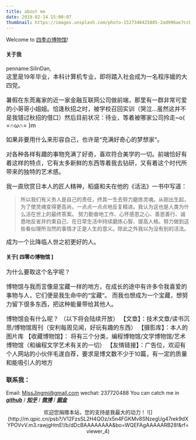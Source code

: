```yaml
---
title: about me
date: 2019-02-14 15:00:07
thumbnail: https://images.unsplash.com/photo-1527348425885-2ad996ae7ccb?ixlib=rb-1.2.1&ixid=eyJhcHBfaWQiOjEyMDd9&auto=format&fit=crop&w=1350&q=80 # 略缩图
---
```

Welcome to [四季の博物馆](https://silindan.github.io/)! 

#### 关于我

  penname:SilinDan,
<font size=3>  
这里是19年毕业，本科计算机专业，即将踏入社会成为一名程序媛的大四党。
    
暑假在东莞离家的近一家金融互联网公司做前端，那里有一群非常可爱的小哥哥小姐姐。恰逢秋招之时，被学校召回实训（哭泣...虽然这并不是我错过秋招的借口）然后目前状况：待业，等着被哪家公司拎走~o( =∩ω∩= )m
    
如果非要用什么来形容自己，也许是“充满好奇心的梦想家”。

对各种各样有趣的事物充满了好奇，喜欢符合美学的一切。前端恰好有着这样的特点，它有太多新鲜的东西等着我去钻研，又有着这个时代所带来的独特的艺术感。

我一直欣赏日本人的匠人精神，稻盛和夫在他的《活法》一书中写道：</font>

> 所以我们有义务人是自己的责任，终其一生去努力磨炼灵魂。从刚出生起，为了使灵魂变得更高尚，一点点一点点地反复精进。我认为这也是人类为什么活在世上的最终答案。 努力勤奋地工作、心怀感恩之心、善思善行、诚恳地反省并约束自己、在日常生活中持续磨炼心智、提高人格。努力做到这些看似理所当然的事情才正是人生的意义。除此之外我以为没有别的活法。

<font size=3>
成为一个比降临人世之初更好的人。
</font>

#### 关于[ 四零の博物馆 ]

<font size=3>
为什么要取这个名字呢？

博物馆与我而言像是宝藏一样的地方，在成长的途中有许多令我喜爱的事物与人，它们便是我生命中的“宝藏”。 而我也想成为一个宝藏，想努力留下很多东西，把这种能量带给其他人。

博物馆会有什么呢？
（以下将会陆续开放）
【文章】：技术文章/读书沉思/博物馆周刊（安利每周见闻，好玩有趣的东西）
【摄影库】：本人的图片库
【收藏博物馆】： 将有三个分类，编程博物馆/文学博物馆/艺术博物馆（和编程文学艺术有关的一切）
【友情链接】：广告位，欢迎有个人网站的小伙伴毛遂自荐，要求是博文数不少于10篇，有一定的质量和能吸引人的地方
</font>

### 联系我：
Email: MissJingmi@gmail.com
wechat: 237720488
You can catch me in <u>[***github***](https://github.com/SilinDan)</u> / <u>[***知乎***](https://www.zhihu.com/people/silin-dan)</u> / <u>[***微博***](https://weibo.com/u/2631163541)</u> / <u>[***掘金***](https://juejin.im/user/5bdc7a7df265da61335609e5/)</u>

<center>
欢迎您捐赠本站，您的支持是我最大的动力！
![](http://m.qpic.cn/psb?/V12FzsSL2H4QOz/x5n4FGKMv8SNzegUg47rek9dXYPOVvV.m3.rawjgHmE!/b/dDcBAAAAAAAA&bo=WQEFAgAAAAARB28!&rf=viewer_4)
</center>
<br/>